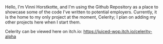 Hello, I'm Vinni Horstkotte, and I'm using the Github Repository as a place to 
showcase some of the code I've written to potential employers. Currently, it is
the home to my only project at the moment, Celerity; I plan on adding my other 
projects here when I start them.

Celerity can be viewed here on itch.io:
https://juiced-wop.itch.io/celerity-alpha
